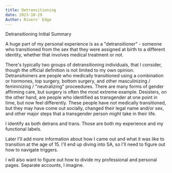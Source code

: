 ```yaml
---
title: Detransitioning
date: 2023-10-29
Author: Rivers' Edge
---
```

Detransitioning Initial Summary

A huge part of my personal experience is as a "detransitioner" - someone who transitioned from the sex that they were assigned at birth to a different identity, whether that involves medical treatment or not.

There's typically two groups of detransitioning individuals, that I consider, though the official definition is not limited to my own opinion. Detransitoiners are people who medically transitioned using a combination or hormones, top surgery, bottom surgery, and other masculinizing / femininizing / "neutralizing" proceedures. There are many forms of gender affirming care, but surgery is often the most extreme example. Desisters, on the other hand, are people who identified as transgender at one point in time, but now feel differently. These people have not medically transitioned, but they may have come out socially, changed their legal name and/or sex, and other major steps that a transgender person might take in their life.

I identify as both detrans and trans. Those are both my experience and my functional labels.

Later I'll add more information about how I came out and what it was like to transition at the age of 15. I'll end up diving into SA, so I'll need to figure out how to navigate triggers.

I will also want to figure out how to divide my professional and personal pages. Separate accounts, I imagine.
